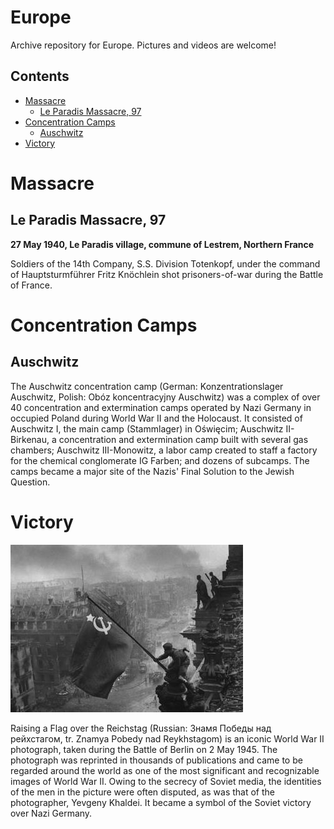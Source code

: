# Europe <!-- omit in toc -->
Archive repository for Europe. Pictures and videos are welcome!

## Contents

- [Massacre](#massacre)
  - [Le Paradis Massacre, 97](#le-paradis-massacre-97)
- [Concentration Camps](#concentration-camps)
  - [Auschwitz](#auschwitz)
- [Victory](#victory)

# Massacre
## Le Paradis Massacre, 97

**27 May 1940, Le Paradis village, commune of Lestrem, Northern France**

Soldiers of the 14th Company, S.S. Division Totenkopf, under the command of Hauptsturmführer Fritz Knöchlein shot prisoners-of-war during the Battle of France.

# Concentration Camps

## Auschwitz

The Auschwitz concentration camp (German: Konzentrationslager Auschwitz, Polish: Obóz koncentracyjny Auschwitz) was a complex of over 40 concentration and extermination camps operated by Nazi Germany in occupied Poland during World War II and the Holocaust. It consisted of Auschwitz I, the main camp (Stammlager) in Oświęcim; Auschwitz II-Birkenau, a concentration and extermination camp built with several gas chambers; Auschwitz III-Monowitz, a labor camp created to staff a factory for the chemical conglomerate IG Farben; and dozens of subcamps. The camps became a major site of the Nazis' Final Solution to the Jewish Question.

# Victory

![Reichstag](victory/img/Reichstag_flag_original.jpg)

Raising a Flag over the Reichstag (Russian: Знамя Победы над рейхстагом, tr. Znamya Pobedy nad Reykhstagom) is an iconic World War II photograph, taken during the Battle of Berlin on 2 May 1945. The photograph was reprinted in thousands of publications and came to be regarded around the world as one of the most significant and recognizable images of World War II. Owing to the secrecy of Soviet media, the identities of the men in the picture were often disputed, as was that of the photographer, Yevgeny Khaldei. It became a symbol of the Soviet victory over Nazi Germany.

<!--# Acknowledgements-->
